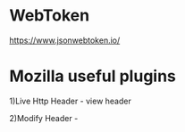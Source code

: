 WebToken
========

https://www.jsonwebtoken.io/

Mozilla useful plugins
======================
1)Live Http Header - view header

2)Modify Header - 
